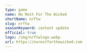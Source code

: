 ```yaml
---
type: game
name: No Rest For The Wicked
shortName: nrftw
slug: nrftw
seasonKeyword: content update
official: true
logo: /img/nrftwlogo.webp
url: https://norestforthewicked.com
---
```

